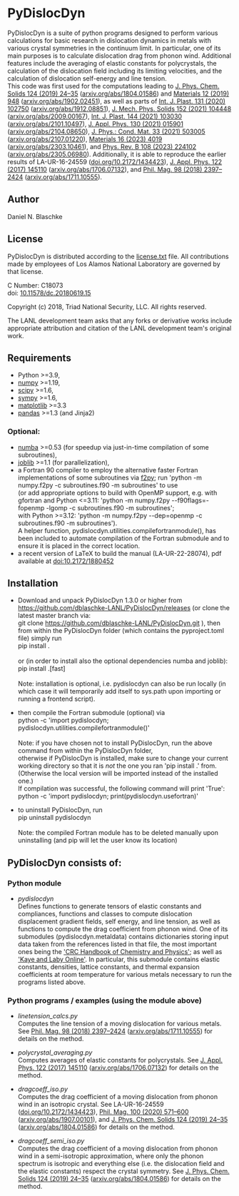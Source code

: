 # PyDislocDyn

PyDislocDyn is a suite of python programs designed to perform various calculations for basic research in dislocation dynamics in metals with various crystal symmetries in the continuum limit.
In particular, one of its main purposes is to calculate dislocation drag from phonon wind.
Additional features include the averaging of elastic constants for polycrystals, the calculation of the dislocation field including its limiting velocities, and the calculation of dislocation self-energy and line tension.
</br>
This code was first used for the computations leading to [J. Phys. Chem. Solids 124 (2019) 24&ndash;35](https://doi.org/10.1016/j.jpcs.2018.08.032) ([arxiv.org/abs/1804.01586](https://arxiv.org/abs/1804.01586)) and [Materials 12 (2019) 948](https://doi.org/10.3390/ma12060948) ([arxiv.org/abs/1902.02451](https://arxiv.org/abs/1902.02451)),
as well as parts of [Int. J. Plast. 131 (2020) 102750](https://doi.org/10.1016/j.ijplas.2020.102750) ([arxiv.org/abs/1912.08851](https://arxiv.org/abs/1912.08851)),
[J. Mech. Phys. Solids 152 (2021) 104448](https://dx.doi.org/10.1016/j.jmps.2021.104448) ([arxiv.org/abs/2009.00167](https://arxiv.org/abs/2009.00167)),
[Int. J. Plast. 144 (2021) 103030](https://doi.org/10.1016/j.ijplas.2021.103030) ([arxiv.org/abs/2101.10497](https://arxiv.org/abs/2101.10497)), [J. Appl. Phys. 130 (2021) 015901](https://doi.org/10.1063/5.0054536) ([arxiv.org/abs/2104.08650](https://arxiv.org/abs/2104.08650)),
 [J. Phys.: Cond. Mat. 33 (2021) 503005](https://doi.org/10.1088/1361-648X/ac2970) ([arxiv.org/abs/2107.01220](https://arxiv.org/abs/2107.01220)),
[Materials 16 (2023) 4019](https://doi.org/10.3390/ma16114019) ([arxiv.org/abs/2303.10461](https://arxiv.org/abs/2303.10461)), and 
[Phys. Rev. B 108 (2023) 224102](https://doi.org/10.1103/PhysRevB.108.224102) ([arxiv.org/abs/2305.06980](https://arxiv.org/abs/2305.06980)).
Additionally, it is able to reproduce the earlier results of LA-UR-16-24559 ([doi.org/10.2172/1434423](https://doi.org/10.2172/1434423)), [J. Appl. Phys. 122 (2017) 145110](https://doi.org/10.1063/1.4993443) ([arxiv.org/abs/1706.07132](https://arxiv.org/abs/1706.07132)), and [Phil. Mag. 98 (2018) 2397&ndash;2424](https://doi.org/10.1080/14786435.2018.1489152) ([arxiv.org/abs/1711.10555](https://arxiv.org/abs/1711.10555)).

## Author

Daniel N. Blaschke

## License
PyDislocDyn is distributed according to the [license.txt](license.txt) file. All contributions made by employees of Los Alamos National Laboratory are governed by that license.

C Number: C18073</br>
doi: [10.11578/dc.20180619.15](https://doi.org/10.11578/dc.20180619.15)</br>

Copyright (c) 2018, Triad National Security, LLC. All rights reserved.

The LANL development team asks that any forks or derivative works include appropriate attribution and citation of the LANL development team's original work.


## Requirements

* Python >=3.9,</br>
* [numpy](https://docs.scipy.org/doc/numpy/user/) >=1.19,</br>
* [scipy](https://docs.scipy.org/doc/scipy/reference/) >=1.6,</br>
* [sympy](https://www.sympy.org) >=1.6,</br>
* [matplotlib](https://matplotlib.org/) >=3.3</br>
* [pandas](https://pandas.pydata.org/) >=1.3 (and Jinja2)</br>

### Optional:

* [numba](https://numba.pydata.org/) >=0.53 (for speedup via just-in-time compilation of some subroutines),</br>
* [joblib](https://joblib.readthedocs.io) >=1.1 (for parallelization),</br>
* a Fortran 90 compiler
to employ the alternative faster Fortran implementations of some subroutines via [f2py](https://docs.scipy.org/doc/numpy/f2py/);
run 'python -m numpy.f2py -c subroutines.f90 -m subroutines' to use </br>
(or add appropriate options to build with OpenMP support, e.g. with gfortran and Python <=3.11: 'python -m numpy.f2py --f90flags=-fopenmp -lgomp -c subroutines.f90 -m subroutines'; </br>
with Python >=3.12: 'python -m numpy.f2py --dep=openmp -c subroutines.f90 -m subroutines').</br>
A helper function, pydislocdyn.utilities.compilefortranmodule(), has been included to automate compilation of the Fortran submodule and to ensure it is placed in the correct location.
* a recent version of LaTeX to build the manual (LA-UR-22-28074), pdf available at [doi:10.2172/1880452](https://doi.org/10.2172/1880452)

## Installation

* Download and unpack PyDislocDyn 1.3.0 or higher from https://github.com/dblaschke-LANL/PyDislocDyn/releases (or clone the latest master branch via:</br>
git clone https://github.com/dblaschke-LANL/PyDislocDyn.git ), then from within the PyDislocDyn folder (which contains the pyproject.toml file) simply run</br>
pip install . </br></br>
or (in order to install also the optional dependencies numba and joblib):</br>
pip install .\[fast\] </br></br>
Note: installation is optional, i.e. pydislocdyn can also be run locally (in which case it will temporarily add itself to sys.path upon importing or running a frontend script).

* then compile the Fortran submodule (optional) via</br>
python -c 'import pydislocdyn; pydislocdyn.utilities.compilefortranmodule()' </br></br>
Note: if you have chosen not to install PyDislocDyn, run the above command from within the PyDislocDyn folder, </br>
otherwise if PyDislocDyn is installed, make sure to change your current working directory so that it is <i>not</i> the one you ran 'pip install .' from.</br>
(Otherwise the local version will be imported instead of the installed one.)</br>
If compilation was successful, the following command will print 'True':</br>
python -c 'import pydislocdyn; print(pydislocdyn.usefortran)'

* to uninstall PyDislocDyn, run</br>
pip uninstall pydislocdyn</br></br>
Note: the compiled Fortran module has to be deleted manually upon uninstalling (and pip will let the user know its location)

## PyDislocDyn consists of:

### Python module

* *pydislocdyn*</br>
Defines functions to generate tensors of elastic constants and compliances,
functions and classes to compute dislocation displacement gradient fields, self energy, and line tension,
as well as functions to compute the drag coefficient from phonon wind.
One of its submodules (pydislocdyn.metaldata) contains
dictionaries storing input data taken from the references listed in that file, the most important ones being the ['CRC Handbook of Chemistry and Physics'](http://hbcp.chemnetbase.com); as well as ['Kaye and Laby Online'](https://web.archive.org/web/20190506031327/http://www.kayelaby.npl.co.uk/).
In particular, this submodule contains elastic constants, densities, lattice constants, and thermal expansion coefficients at room temperature for various metals necessary to run the programs listed above.

### Python programs / examples (using the module above)

* *linetension_calcs.py*</br>
Computes the line tension of a moving dislocation for various metals.
See [Phil. Mag. 98 (2018) 2397&ndash;2424](https://doi.org/10.1080/14786435.2018.1489152) ([arxiv.org/abs/1711.10555](https://arxiv.org/abs/1711.10555)) for details on the method.

* *polycrystal_averaging.py*</br>
Computes averages of elastic constants for polycrystals.
See [J. Appl. Phys. 122 (2017) 145110](https://doi.org/10.1063/1.4993443)  ([arxiv.org/abs/1706.07132](https://arxiv.org/abs/1706.07132)) for details on the method.

* *dragcoeff_iso.py*</br>
Computes the drag coefficient of a moving dislocation from phonon wind in an isotropic crystal.
See LA-UR-16-24559 ([doi.org/10.2172/1434423](https://doi.org/10.2172/1434423)), [Phil. Mag. 100 (2020) 571&ndash;600](https://doi.org/10.1080/14786435.2019.1696484) ([arxiv.org/abs/1907.00101](https://arxiv.org/abs/1907.00101)), and [J. Phys. Chem. Solids 124 (2019) 24&ndash;35](https://doi.org/10.1016/j.jpcs.2018.08.032) ([arxiv.org/abs/1804.01586](https://arxiv.org/abs/1804.01586)) for details on the method.

* *dragcoeff_semi_iso.py*</br>
Computes the drag coefficient of a moving dislocation from phonon wind in a semi-isotropic approximation, where only the phonon spectrum is isotropic and everything else (i.e. the dislocation field and the elastic constants) respect the crystal symmetry. See [J. Phys. Chem. Solids 124 (2019) 24&ndash;35](https://doi.org/10.1016/j.jpcs.2018.08.032) ([arxiv.org/abs/1804.01586](https://arxiv.org/abs/1804.01586)) for details on the method.


